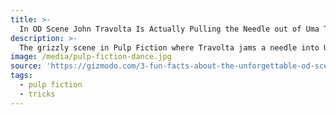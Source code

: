 ```yaml
---
title: >-
  In OD Scene John Travolta Is Actually Pulling the Needle out of Uma Thurman's Chest
description: >-
  The grizzly scene in Pulp Fiction where Travolta jams a needle into Uma Thurman's chest to try to revive her from her overdose was actually filmed backwards. It allowed to create the effect of the needle actually making contact with the actress—without requiring Travolta to risk puncturing her.
image: /media/pulp-fiction-dance.jpg
source: 'https://gizmodo.com/3-fun-facts-about-the-unforgettable-od-scene-in-pulp-fi-1638308696'
tags:
  - pulp fiction
  - tricks
---
```


